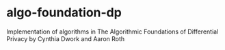 # algo-foundation-dp
Implementation of algorithms in The Algorithmic Foundations of Differential Privacy by Cynthia Dwork and Aaron Roth
